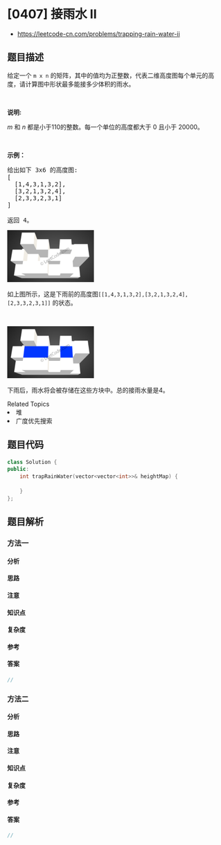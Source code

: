

# [0407] 接雨水 II
* https://leetcode-cn.com/problems/trapping-rain-water-ii


## 题目描述

<p>给定一个 <code>m x n</code>&nbsp;的矩阵，其中的值均为正整数，代表二维高度图每个单元的高度，请计算图中形状最多能接多少体积的雨水。</p>

<p>&nbsp;</p>

<p><strong>说明:</strong></p>

<p><em>m&nbsp;</em>和 <em>n&nbsp;</em>都是小于110的整数。每一个单位的高度都大于 0 且小于 20000。</p>

<p>&nbsp;</p>

<p><strong>示例：</strong></p>

<pre>给出如下 3x6 的高度图:
[
  [1,4,3,1,3,2],
  [3,2,1,3,2,4],
  [2,3,3,2,3,1]
]

返回 4。
</pre>

<p><img src="https://raw.githubusercontent.com/algoboy101/LeetCodeCrowdsource/master/imgs/rainwater_empty.png" style="width: 200px;"></p>

<p>如上图所示，这是下雨前的高度图<code>[[1,4,3,1,3,2],[3,2,1,3,2,4],[2,3,3,2,3,1]]</code> 的状态。</p>

<p>&nbsp;</p>

<p><img src="https://raw.githubusercontent.com/algoboy101/LeetCodeCrowdsource/master/imgs/rainwater_fill.png" style="width: 200px;"></p>

<p>下雨后，雨水将会被存储在这些方块中。总的接雨水量是4。</p>
<div><div>Related Topics</div><div><li>堆</li><li>广度优先搜索</li></div></div>


## 题目代码

```cpp
class Solution {
public:
    int trapRainWater(vector<vector<int>>& heightMap) {

    }
};
```


## 题目解析


### 方法一

#### 分析

#### 思路

#### 注意

#### 知识点

#### 复杂度

#### 参考

#### 答案

```cpp
//
```


### 方法二

#### 分析

#### 思路

#### 注意

#### 知识点

#### 复杂度

#### 参考

#### 答案

```cpp
//
```


